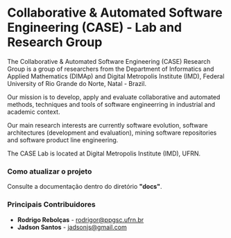 # Collaborative & Automated Software Engineering (CASE) - Lab and Research Group

The Collaborative & Automated Software Engineering (CASE) Research Group is a group of researchers from the Department of Informatics and Applied Mathematics (DIMAp) and Digital Metropolis Institute (IMD), Federal University of Rio Grande do Norte, Natal - Brazil.

Our mission is to develop, apply and evaluate collaborative and automated methods, techniques and tools of software engineerring in industrial and academic context.

Our main research interests are currently software evolution, software architectures (development and evaluation), mining software repositories and software product line engineering.

The CASE Lab is located at Digital Metropolis Institute (IMD), UFRN.


### Como atualizar o projeto

Consulte a documentação dentro do diretório **"docs"**.


### Principais Contribuidores

  * **Rodrigo Rebolças** - [rodrigor@ppgsc.ufrn.br](mailto:rodrigor@ppgsc.ufrn.br)
  * **Jadson Santos** - [jadsonjs@gmail.com](mailto:jadsonjs@gmail.com)
  